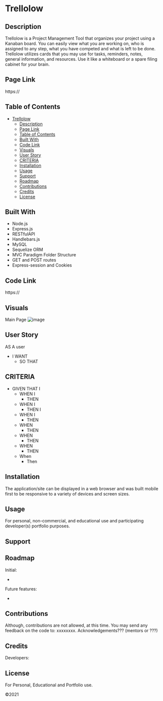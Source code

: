 # Trellolow
## Description
Trellolow is a Project Management Tool that organizes your project using a Kanaban board.  You can easily view what you are working on, who is assigned to any step, what you have competed and what is left to be done.  Trellolow utilizes cards that you may use for tasks, reminders, notes, general information, and resources.  Use it like a whiteboard or a spare filing cabinet for your brain.

## Page Link

https://

## Table of Contents

- [Trellolow](#trellolow)
  - [Description](#description)
  - [Page Link](#page-link)
  - [Table of Contents](#table-of-contents)
  - [Built With](#built-with)
  - [Code Link](#code-link)
  - [Visuals](#visuals)
  - [User Story](#user-story)
  - [CRITERIA](#criteria)
  - [Installation](#installation)
  - [Usage](#usage)
  - [Support](#support)
  - [Roadmap](#roadmap)
  - [Contributions](#contributions)
  - [Credits](#credits)
  - [License](#license)

## Built With
- Node.js
- Express.js
- RESTfulAPI
- Handlebars.js
- MySQL
- Sequelize ORM
- MVC Paradigm Folder Structure
- GET and POST routes
- Express-session and Cookies

## Code Link

https://

## Visuals

Main Page
 ![image](./assets/images/screenshot.png) 

## User Story

AS A user

- I WANT 
  - SO THAT 

## CRITERIA

- GIVEN THAT I
  - WHEN I 
    - THEN 
  - WHEN I 
    - THEN I 
  - WHEN I 
    - THEN 
  - WHEN 
    - THEN 
  - WHEN 
    - THEN 
  - WHEN 
    - THEN 
  - When  
    - Then 

## Installation

The application/site can be displayed in a web browser and was built mobile first to be responsive to a variety of devices and screen sizes.


## Usage
For personal, non-commercial, and educational use and participating developer(s) portfolio purposes.

## Support


## Roadmap

Initial: 

- 

Future features:

- 

## Contributions
Although, contributions are not allowed, at this time.  You may send any feedback on the code to: xxxxxxxx.  Acknowledgements??? (mentors or ???)

## Credits
Developers:

  
## License
For Personal, Educational and Portfolio use.

©2021 